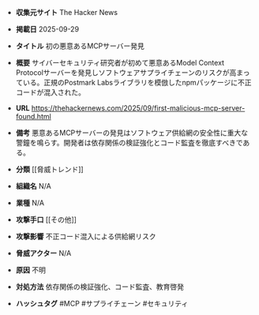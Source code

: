 - **収集元サイト**
The Hacker News

- **掲載日**
2025-09-29

- **タイトル**
初の悪意あるMCPサーバー発見

- **概要**
サイバーセキュリティ研究者が初めて悪意あるModel Context Protocolサーバーを発見しソフトウェアサプライチェーンのリスクが高まっている。正規のPostmark Labsライブラリを模倣したnpmパッケージに不正コードが混入された。

- **URL**
https://thehackernews.com/2025/09/first-malicious-mcp-server-found.html

- **備考**
悪意あるMCPサーバーの発見はソフトウェア供給網の安全性に重大な警鐘を鳴らす。開発者は依存関係の検証強化とコード監査を徹底すべきである。

- **分類**
[[脅威トレンド]]

- **組織名**
N/A

- **業種**
N/A

- **攻撃手口**
[[その他]]

- **攻撃影響**
不正コード混入による供給網リスク

- **脅威アクター**
N/A

- **原因**
不明

- **対処方法**
依存関係の検証強化、コード監査、教育啓発

- **ハッシュタグ**
#MCP #サプライチェーン #セキュリティ
